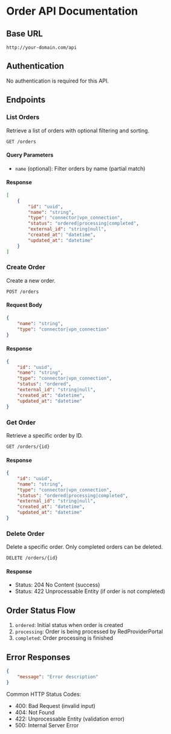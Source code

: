 # Order API Documentation

## Base URL
```
http://your-domain.com/api
```

## Authentication
No authentication is required for this API.

## Endpoints

### List Orders
Retrieve a list of orders with optional filtering and sorting.

```http
GET /orders
```

#### Query Parameters
- `name` (optional): Filter orders by name (partial match)

#### Response
```json
[
    {
        "id": "uuid",
        "name": "string",
        "type": "connector|vpn_connection",
        "status": "ordered|processing|completed",
        "external_id": "string|null",
        "created_at": "datetime",
        "updated_at": "datetime"
    }
]
```

### Create Order
Create a new order.

```http
POST /orders
```

#### Request Body
```json
{
    "name": "string",
    "type": "connector|vpn_connection"
}
```

#### Response
```json
{
    "id": "uuid",
    "name": "string",
    "type": "connector|vpn_connection",
    "status": "ordered",
    "external_id": "string|null",
    "created_at": "datetime",
    "updated_at": "datetime"
}
```

### Get Order
Retrieve a specific order by ID.

```http
GET /orders/{id}
```

#### Response
```json
{
    "id": "uuid",
    "name": "string",
    "type": "connector|vpn_connection",
    "status": "ordered|processing|completed",
    "external_id": "string|null",
    "created_at": "datetime",
    "updated_at": "datetime"
}
```

### Delete Order
Delete a specific order. Only completed orders can be deleted.

```http
DELETE /orders/{id}
```

#### Response
- Status: 204 No Content (success)
- Status: 422 Unprocessable Entity (if order is not completed)

## Order Status Flow
1. `ordered`: Initial status when order is created
2. `processing`: Order is being processed by RedProviderPortal
3. `completed`: Order processing is finished

## Error Responses
```json
{
    "message": "Error description"
}
```

Common HTTP Status Codes:
- 400: Bad Request (invalid input)
- 404: Not Found
- 422: Unprocessable Entity (validation error)
- 500: Internal Server Error 